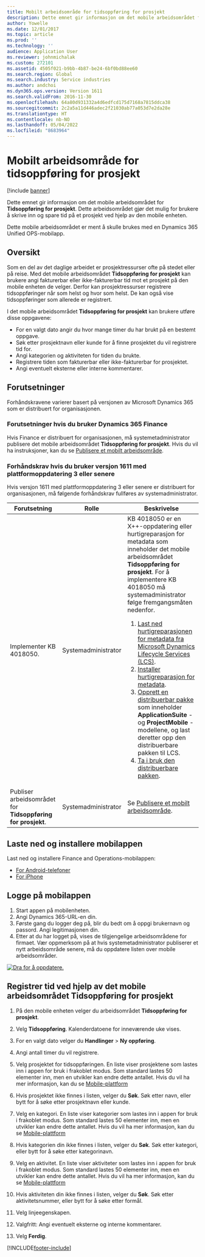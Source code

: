 ```yaml
---
title: Mobilt arbeidsområde for tidsoppføring for prosjekt
description: Dette emnet gir informasjon om det mobile arbeidsområdet for tidsoppføring for prosjekt. Dette arbeidsområdet gjør det mulig for brukere å skrive inn og spare tid på et prosjekt ved hjelp av den mobile enheten.
author: Yowelle
ms.date: 12/01/2017
ms.topic: article
ms.prod: ''
ms.technology: ''
audience: Application User
ms.reviewer: johnmichalak
ms.custom: 272101
ms.assetid: 4505f021-b9bb-4b87-be24-6bf0bd88ee60
ms.search.region: Global
ms.search.industry: Service industries
ms.author: andchoi
ms.dyn365.ops.version: Version 1611
ms.search.validFrom: 2016-11-30
ms.openlocfilehash: 64a80d931332a4d6edfcd175d7168a7815ddca38
ms.sourcegitcommit: 2c2a5a11d446adec2f21030ab77a053d7e2da28e
ms.translationtype: HT
ms.contentlocale: nb-NO
ms.lasthandoff: 05/04/2022
ms.locfileid: "8683964"
---
```

# <a name="project-time-entry-mobile-workspace"></a>Mobilt arbeidsområde for tidsoppføring for prosjekt

[!include [banner](../includes/banner.md)]

Dette emnet gir informasjon om det mobile arbeidsområdet for **Tidsoppføring for prosjekt**. Dette arbeidsområdet gjør det mulig for brukere å skrive inn og spare tid på et prosjekt ved hjelp av den mobile enheten.

Dette mobile arbeidsområdet er ment å skulle brukes med en Dynamics 365 Unified OPS-mobilapp. 

## <a name="overview"></a>Oversikt
Som en del av det daglige arbeidet er prosjektressurser ofte på stedet eller på reise. Med det mobile arbeidsområdet **Tidsoppføring for prosjekt** kan brukere angi fakturerbar eller ikke-fakturerbar tid mot et prosjekt på den mobile enheten de velger. Derfor kan prosjektressurser registrere tidsoppføringer når som helst og hvor som helst. De kan også vise tidsoppføringer som allerede er registrert. 

I det mobile arbeidsområdet **Tidsoppføring for prosjekt** kan brukere utføre disse oppgavene:

-   For en valgt dato angir du hvor mange timer du har brukt på en bestemt oppgave.
-   Søk etter prosjektnavn eller kunde for å finne prosjektet du vil registrere tid for.
-   Angi kategorien og aktiviteten for tiden du brukte.
-   Registrere tiden som fakturerbar eller ikke-fakturerbar for prosjektet.
-   Angi eventuelt eksterne eller interne kommentarer.

## <a name="prerequisites"></a>Forutsetninger
Forhåndskravene varierer basert på versjonen av Microsoft Dynamics 365 som er distribuert for organisasjonen.

### <a name="prerequisites-if-you-use-dynamics-365-finance"></a>Forutsetninger hvis du bruker Dynamics 365 Finance
Hvis Finance er distribuert for organisasjonen, må systemetadministrator publisere det mobile arbeidsområdet **Tidsoppføring for prosjekt**. Hvis du vil ha instruksjoner, kan du se [Publisere et mobilt arbeidsområde](/dynamics365/fin-ops-core/dev-itpro/mobile-apps/publish-mobile-workspace).

### <a name="prerequisites-if-you-use-version-1611-with-platform-update-3-or-later"></a>Forhåndskrav hvis du bruker versjon 1611 med plattformoppdatering 3 eller senere
Hvis versjon 1611 med plattformoppdatering 3 eller senere er distribuert for organisasjonen, må følgende forhåndskrav fullføres av systemadministrator. 

<table>
<thead>
<tr class="header">
<th>Forutsetning</th>
<th>Rolle</th>
<th>Beskrivelse</th>
</tr>
</thead>
<tbody>
<tr class="odd">

<td>Implementer KB 4018050.</td>
<td>Systemadministrator</td>
<td>KB 4018050 er en X++-oppdatering eller hurtigreparasjon for metadata som inneholder det mobile arbeidsområdet <strong>Tidsoppføring for prosjekt</strong>. For å implementere KB 4018050 må systemadministrator følge fremgangsmåten nedenfor.
<ol>
<li><a href="/dynamics365/fin-ops-core/dev-itpro/migration-upgrade/download-hotfix-lcs">Last ned hurtigreparasjonen for metadata fra Microsoft Dynamics Lifecycle Services (LCS)</a>.</li>
<li><a href="/dynamics365/fin-ops-core/dev-itpro/migration-upgrade/install-metadata-hotfix-package">Installer hurtigreparasjon for metadata</a>.</li>
<li><a href="/dynamics365/fin-ops-core/dev-itpro/deployment/create-apply-deployable-package">Opprett en distribuerbar pakke</a> som inneholder <strong>ApplicationSuite</strong> - og <strong>ProjectMobile</strong> -modellene, og last deretter opp den distribuerbare pakken til LCS.</li>
<li><a href="/dynamics365/fin-ops-core/dev-itpro/deployment/apply-deployable-package-system">Ta i bruk den distribuerbare pakken</a>.</li>

</ol></td>
</tr>
<tr class="even">
<td>Publiser arbeidsområdet for <strong>Tidsoppføring for prosjekt</strong>.</td>
<td>Systemadministrator</td>
<td>Se <a href="/dynamics365/fin-ops-core/dev-itpro/mobile-apps/publish-mobile-workspace">Publisere et mobilt arbeidsområde</a>.</td>
</tr>
</tbody>
</table>

## <a name="download-and-install-the-mobile-app"></a>Laste ned og installere mobilappen

Last ned og installere Finance and Operations-mobilappen:

-   [For Android-telefoner](https://go.microsoft.com/fwlink/?linkid=850662)
-   [For iPhone](https://go.microsoft.com/fwlink/?linkid=850663)

## <a name="sign-in-to-the-mobile-app"></a>Logge på mobilappen
1.  Start appen på mobilenheten.
2.  Angi Dynamics 365-URL-en din.
3.  Første gang du logger deg på, blir du bedt om å oppgi brukernavn og passord. Angi legitimasjonen din.
4.  Etter at du har logget på, vises de tilgjengelige arbeidsområdene for firmaet. Vær oppmerksom på at hvis systemetadministrator publiserer et nytt arbeidsområde senere, må du oppdatere listen over mobile arbeidsområder.

[![Dra for å oppdatere.](./media/pull-to-refresh-list-of-workspaces-183x300.png)](./media/pull-to-refresh-list-of-workspaces.png)

## <a name="enter-time-by-using-the-project-time-entry-mobile-workspace"></a>Registrer tid ved hjelp av det mobile arbeidsområdet Tidsoppføring for prosjekt
1.  På den mobile enheten velger du arbeidsområdet **Tidsoppføring for prosjekt**.
2.  Velg **Tidsoppføring**. Kalenderdatoene for inneværende uke vises.
3.  For en valgt dato velger du **Handlinger** &gt; **Ny oppføring**.
4.  Angi antall timer du vil registrere.
5.  Velg prosjektet for tidsoppføringen. En liste viser prosjektene som lastes inn i appen for bruk i frakoblet modus. Som standard lastes 50 elementer inn, men en utvikler kan endre dette antallet. Hvis du vil ha mer informasjon, kan du se [Mobile-plattform](/dynamics365/fin-ops-core/dev-itpro/mobile-apps/mobile-app-home-page)
6.  Hvis prosjektet ikke finnes i listen, velger du **Søk**. Søk etter navn, eller bytt for å søke etter prosjektnavn eller kunde.
7.  Velg en kategori. En liste viser kategorier som lastes inn i appen for bruk i frakoblet modus. Som standard lastes 50 elementer inn, men en utvikler kan endre dette antallet. Hvis du vil ha mer informasjon, kan du se [Mobile-plattform](/dynamics365/fin-ops-core/dev-itpro/mobile-apps/mobile-app-home-page)
8.  Hvis kategorien din ikke finnes i listen, velger du **Søk**. Søk etter kategori, eller bytt for å søke etter kategorinavn.
9.  Velg en aktivitet. En liste viser aktiviteter som lastes inn i appen for bruk i frakoblet modus. Som standard lastes 50 elementer inn, men en utvikler kan endre dette antallet. Hvis du vil ha mer informasjon, kan du se [Mobile-plattform](/dynamics365/fin-ops-core/dev-itpro/mobile-apps/mobile-app-home-page)
10. Hvis aktiviteten din ikke finnes i listen, velger du **Søk**. Søk etter aktivitetsnummer, eller bytt for å søke etter formål.

11. Velg linjeegenskapen.
12. Valgfritt: Angi eventuelt eksterne og interne kommentarer.
13. Velg **Ferdig**.


[!INCLUDE[footer-include](../includes/footer-banner.md)]